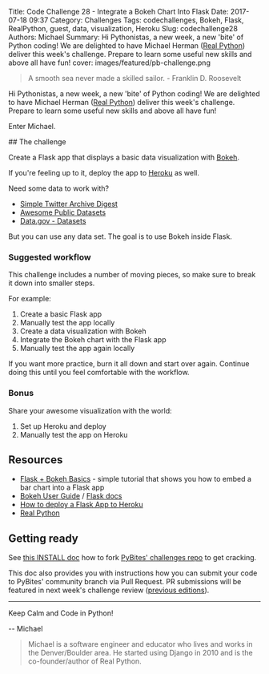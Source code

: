 Title: Code Challenge 28 - Integrate a Bokeh Chart Into Flask
Date: 2017-07-18 09:37
Category: Challenges
Tags: codechallenges, Bokeh, Flask, RealPython, guest, data, visualization, Heroku
Slug: codechallenge28
Authors: Michael
Summary: Hi Pythonistas, a new week, a new 'bite' of Python coding! We are delighted to have Michael Herman ([Real Python](https://realpython.com)) deliver this week's challenge. Prepare to learn some useful new skills and above all have fun!
cover: images/featured/pb-challenge.png

> A smooth sea never made a skilled sailor. - Franklin D. Roosevelt

Hi Pythonistas, a new week, a new 'bite' of Python coding! We are delighted to have Michael Herman ([Real Python](https://realpython.com)) deliver this week's challenge. Prepare to learn some useful new skills and above all have fun!

Enter Michael.

## The challenge

Create a Flask app that displays a basic data visualization with [Bokeh](http://bokeh.pydata.org). 

If you're feeling up to it, deploy the app to [Heroku](https://www.heroku.com) as well.

Need some data to work with?

* [Simple Twitter Archive Digest](https://github.com/pybites/100DaysOfCode/tree/master/086)
* [Awesome Public Datasets](https://github.com/caesar0301/awesome-public-datasets)
* [Data.gov - Datasets](https://catalog.data.gov/dataset?res_format=CSV)

But you can use any data set. The goal is to use Bokeh inside Flask.

### Suggested workflow

This challenge includes a number of moving pieces, so make sure to break it down into smaller steps. 

For example:

1. Create a basic Flask app
2. Manually test the app locally
3. Create a data visualization with Bokeh
4. Integrate the Bokeh chart with the Flask app
5. Manually test the app again locally

If you want more practice, burn it all down and start over again. Continue doing this until you feel comfortable with the workflow.

### Bonus

Share your awesome visualization with the world:

1. Set up Heroku and deploy
2. Manually test the app on Heroku

## Resources

* [Flask + Bokeh Basics](https://github.com/realpython/flask-bokeh-example/blob/master/tutorial.md) - simple tutorial that shows you how to embed a bar chart into a Flask app
* [Bokeh User Guide](http://bokeh.pydata.org/en/latest/docs/user_guide.html#userguide) / [Flask docs](http://flask.pocoo.org/docs/0.12/)
* [How to deploy a Flask App to Heroku](https://progblog.io/How-to-deploy-a-Flask-App-to-Heroku/)
* [Real Python](https://realpython.com)

## Getting ready

See [this INSTALL doc](https://github.com/pybites/challenges/blob/master/INSTALL.md) how to fork [PyBites' challenges repo](https://github.com/pybites/challenges) to get cracking.

This doc also provides you with instructions how you can submit your code to PyBites' community branch via Pull Request. PR submissions will be featured in next week's challenge review ([previous editions](http://pybit.es/pages/challenges.html)).

---

Keep Calm and Code in Python!

-- Michael

> Michael is a software engineer and educator who lives and works in the Denver/Boulder area. He started using Django in 2010 and is the co-founder/author of Real Python.
